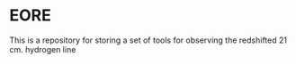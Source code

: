 EORE
====

This is a repository for storing a set of tools for observing the redshifted 21 cm. hydrogen line
